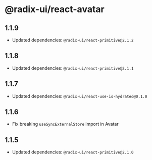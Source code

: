 # @radix-ui/react-avatar

## 1.1.9

- Updated dependencies: `@radix-ui/react-primitive@2.1.2`

## 1.1.8

- Updated dependencies: `@radix-ui/react-primitive@2.1.1`

## 1.1.7

- Updated dependencies: `@radix-ui/react-use-is-hydrated@0.1.0`

## 1.1.6

- Fix breaking `useSyncExternalStore` import in Avatar

## 1.1.5

- Updated dependencies: `@radix-ui/react-primitive@2.1.0`

